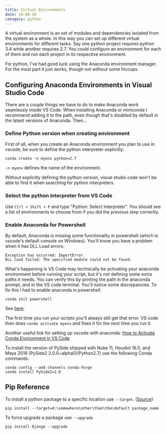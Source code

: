 ```yaml
---
title: Virtual Environments
date: 19-08-20
category: python
---
```


A virtual environment is an set of modules and dependencies isolated from the system as a whole. In this way you can set up different virtual environments for different tasks. Say one python project requires python 3.4 while another requires 2.7. You could configure an environment for each of them and run each project in its respective environment. 

For python, I've had good luck using the Anaconda environment manager. For the most part it just works, though not without some hiccups. 

## Configuring Anaconda Environments in Visual Studio Code
There are a couple things we have to do to make Anaconda work seamlessly inside VS Code. When installing Anaconda or miniconda I recommend adding it to the path, even though that's disabled by default in the latest versions of Anaconda. Then...

### Define Python version when creating environment
First of all, when you create an Anaconda environment you plan to use in vscode, be sure to define the python interpreter explicitly:

```
conda create -n myenv python=2.7
```

`-n myenv` defines the name of the environment.

Without explicitly defining the python version, visual studio code won't be able to find it when searching for python interpreters. 

### Select the python interpreter from VS Code
Use `Ctrl + Shift + P` and type "Python: Select Interpreter". You should see a list of environments to choose from if you did the previous step correctly.

### Enable Anaconda for Powershell
By default, Anaconda is missing some functionality in powershell (which is vscode's default console on Windows). You'll know you have a problem when it has DLL Load errors:

```
Exception has occurred: ImportError
DLL load failed: The specified module could not be found.
```

What's happening is VS Code may technically be activating your anaconda environment before running your script, but it's not defining some extra paths it needs. You can verify this by printing the path in the anaconda prompt, and in the VS code terminal. You'll notice some discrepancies. To fix this I had to enable anaconda in powershell.

```
conda init powershell
```

See [here](https://stackoverflow.com/questions/47800794/how-to-activate-different-anaconda-environment-from-powershell).


The first time you run your scripts you'll always still get that error. VS code then does `conda activate myenv` and fixes it for the next time you run it.

Another useful link for setting up vscode with anaconda: [How to Activate Conda Environment in VS Code](https://medium.com/@udiyosovzon/how-to-activate-conda-environment-in-vs-code-ce599497f20d)


To install the version of PySide shipped with Nuke 11, Houdini 16.5, and Maya 2018 (PySide2 2.0.0~alpha0)(Python2.7) use the following Conda commands.

```
conda config --add channels conda-forge
conda install PySide2=2.0
```

## Pip Reference

To install a python package to a specific location use ```--target```. ([Source](https://stackoverflow.com/questions/2915471/install-a-python-package-into-a-different-directory-using-pip))

```
pip install --target=d:\somewhere\other\than\the\default package_name
```

To force upgrade a package use ```--upgrade```
```
pip install Django --upgrade
```